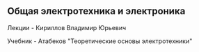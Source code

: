 ## Общая электротехника и электроника

Лекции - Кириллов Владимир Юрьевич

Учебник - Атабеков "Теоретические основы электротехники"